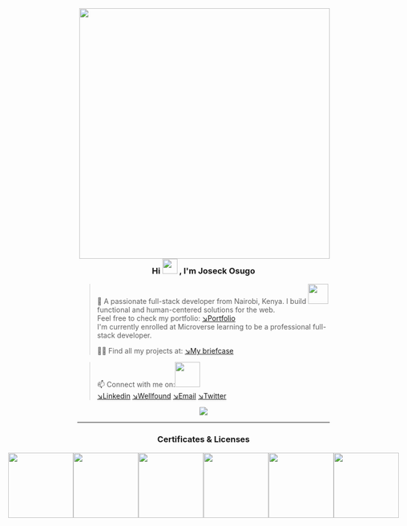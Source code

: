 <img align="right" width="500" src="https://www.web24zone.com/wp-content/uploads/2022/09/2c778e_89d09c380b7b4a09bcdbcb329c4734b3_mv2.gif">
 <h3 align="center"> Hi <img src="https://media.giphy.com/media/hvRJCLFzcasrR4ia7z/giphy.gif" width="30px"/>
, I'm Joseck Osugo</h3>

>👀  A passionate full-stack developer from Nairobi, Kenya.
>I build <img src="https://media.giphy.com/media/WUlplcMpOCEmTGBtBW/giphy.gif" width="40"> functional and human-centered solutions for the web.<br>
> Feel free to check my portfolio:
[↘︎Portfolio](https://0sugo.github.io/portfolio_mobile_view/)<br>
> I'm currently enrolled at Microverse learning to be a professional full-stack developer.
> 
> 👨‍💻 Find all my projects at: [↘︎My briefcase](https://github.com/0sugo?tab=repositories)<br>

> 📫 Connect with me on:<img src="https://github.com/TheDudeThatCode/TheDudeThatCode/blob/master/Assets/Handshake.gif" width="50"> <br>
[↘︎Linkedin](https://www.linkedin.com/in/joseck-osugo/) 
[↘︎Wellfound](https://wellfound.com/u/joseck-osugo)
[↘︎Email](mailto:josugo38@gmail.com)
[↘︎Twitter](https://twitter.com/osugo5)
<p align="center">
<img src="https://komarev.com/ghpvc/?username=0sugo&style=for-the-badge&label=PROFILE+VISITORS">
</p>

<hr>

 <h3 align="center" style="display: flex; justify-content: center;">Certificates & Licenses</h3>
 <div style="display: flex; justify-content: center;">
 <img src = "https://api.accredible.com/v1/frontend/credential_website_embed_image/badge/70100858" width="130"></img>
 <img src = "https://api.accredible.com/v1/frontend/credential_website_embed_image/badge/72351775" width="130"></img>
 <img src = "https://api.accredible.com/v1/frontend/credential_website_embed_image/badge/74440096" width="130"></img>
 <img src = "https://api.accredible.com/v1/frontend/credential_website_embed_image/badge/77337429" width="130"></img>
 <img src = "https://api.accredible.com/v1/frontend/credential_website_embed_image/badge/79785465" width="130"></img>
 <img src = "https://api.accredible.com/v1/frontend/credential_website_embed_image/badge/82740620" width="130"></img>
 
</div>


<!--
**0sugo/0sugo** is a ✨ _special_ ✨ repository because its `README.md` (this file) appears on your GitHub profile.

Here are some ideas to get you started:

- 🔭 I’m currently working on ...
- 🌱 I’m currently learning ...
- 👯 I’m looking to collaborate on ...
- 🤔 I’m looking for help with ...
- 💬 Ask me about ...
- 📫 How to reach me: ...
- 😄 Pronouns: ...
- ⚡ Fun fact: ...
-->
